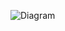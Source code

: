 ![Diagram]((https://www.planttext.com/api/plantuml/png/UhzxlqDnIM9HIMbk3bTYSab-aK9eSMeH5nU8LD3LjLFGSCqh0JA3KnEBaZCKd8ioWRpCH4qk7E8GFM6PgUKmgQ3KujASacAW3coY4FL1gMcPUQbGERmgmJAU9Qcv2Ywf9OcPEK1pkT2qut42ahVSCdD0xeURRgLWOvDVK9APdvUOOsV7XI6lXyDCiCRClEISqfHKe3ua6u8Jos1kKWWiJIsgnB24oo4rBmKKyW00003__mC0))
